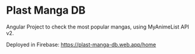 # Plast Manga DB

Angular Project to check the most popular mangas, using MyAnimeList API v2.

Deployed in Firebase: https://plast-manga-db.web.app/home
